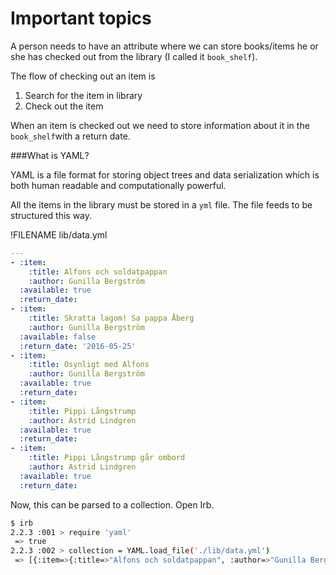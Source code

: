 # Important topics

A person needs to have an attribute where we can store books/items he or she has checked out from the library (I called it `book_shelf`). 

The flow of checking out an item is
1. Search for the item in library
2. Check out the item

When an item is checked out we need to store information about it in the `book_shelf`with a return date. 

###What is YAML?

YAML is a file format for storing object trees and data serialization which is both human readable and computationally powerful. 

All the items in the library must be stored in a `yml` file. The file feeds to be structured this way.

!FILENAME lib/data.yml
```yml
---
- :item:
    :title: Alfons och soldatpappan
    :author: Gunilla Bergström
  :available: true
  :return_date: 
- :item:
    :title: Skratta lagom! Sa pappa Åberg
    :author: Gunilla Bergström
  :available: false
  :return_date: '2016-05-25'
- :item:
    :title: Osynligt med Alfons
    :author: Gunilla Bergström
  :available: true
  :return_date: 
- :item:
    :title: Pippi Långstrump
    :author: Astrid Lindgren
  :available: true
  :return_date: 
- :item:
    :title: Pippi Långstrump går ombord
    :author: Astrid Lindgren
  :available: true
  :return_date: 
```

Now, this can be parsed to a collection. Open Irb.

```bash
$ irb
2.2.3 :001 > require 'yaml'
 => true 
2.2.3 :002 > collection = YAML.load_file('./lib/data.yml')
 => [{:item=>{:title=>"Alfons och soldatpappan", :author=>"Gunilla Bergström"}, :available=>true, :return_date=>nil}, {:item=>{:title=>"Skratta lagom! Sa pappa Åberg", :author=>"Gunilla Bergström"}, :available=>false, :return_date=>"2016-05-25"}, {:item=>{:title=>"Osynligt med Alfons", :author=>"Gunilla Bergström"}, :available=>true, :return_date=>nil}, {:item=>{:title=>"Pippi Långstrump", :author=>"Astrid Lindgren"}, :available=>true, :return_date=>nil}, {:item=>{:title=>"Pippi Långstrump går ombord", :author=>"Astrid Lindgren"}, :available=>true, :return_date=>nil}]
```


 